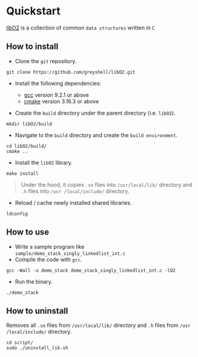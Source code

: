 # Quickstart
[libO2](https://github.com/greyshell/libO2) is a collection of common `data structures` written in `C`

## How to install

- Clone the `git` repository.
```
git clone https://github.com/greyshell/libO2.git
```

- Install the following dependencies:
    - [gcc](https://gcc.gnu.org/) version 9.2.1 or above
    - [cmake](https://cmake.org/) version 3.16.3 or above

- Create the `build` directory under the parent directory (i.e. `libO2`).
```
mkdir libO2/build
```

- Navigate to the `build` directory and create the `build environment`.
```
cd libO2/build/
cmake ..
```

- Install the `libO2` library. 
```
make install
```

> Under the hood, it copies `.so` files into `/usr/local/lib/` directory and `.h` files into `/usr
/local/include/` directory.

- Reload / cache newly installed shared libraries.
```
ldconfig
```

## How to use

- Write a sample program like `sample/demo_stack_singly_linkedlist_int.c`
- Compile the code with `gcc`.
```
gcc -Wall -o demo_stack demo_stack_singly_linkedlist_int.c -lO2
```
- Run the binary.
```
./demo_stack
```

## How to uninstall

Removes all `.so` files from `/usr/local/lib/` directory and `.h` files from `/usr
/local/include/` directory.
```
cd script/ 
sudo ./uninstall_lib.sh 
```

